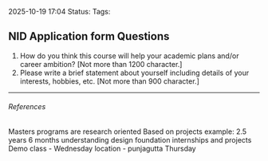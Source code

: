 2025-10-19 17:04
Status:
Tags:
## NID Application form Questions

1. How do you think this course will help your academic plans and/or career ambition? [Not more than 1200 character.]
2. Please write a brief statement about yourself including details of your interests, hobbies, etc. [Not more than 900 character.]
---
###### References



Masters programs are research oriented
Based on projects
example: 2.5 years
	6 months understanding design foundation
		internships and projects
Demo class - Wednesday location - punjagutta
Thursday